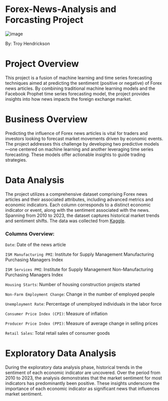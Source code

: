 # Forex-News-Analysis and Forcasting Project

![image](https://github.com/tkhendrix22/Forex-News-Analysis/assets/113871039/38479fb5-907f-4e20-a9b1-ecde49bafd59)


By: Troy Hendrickson

# Project Overview
This project is a fusion of machine learning and time series forecasting techniques aimed at predicting the sentiment (positive or negative) of Forex news articles. By combining traditional machine learning models and the Facebook Prophet time series forecasting model, the project provides insights into how news impacts the foreign exchange market.

# Business Overview
Predicting the influence of Forex news articles is vital for traders and investors looking to forecast market movements driven by economic events. The project addresses this challenge by developing two predictive models—one centered on machine learning and another leveraging time series forecasting. These models offer actionable insights to guide trading strategies.

# Data Analysis
The project utilizes a comprehensive dataset comprising Forex news articles and their associated attributes, including advanced metrics and economic indicators. Each column corresponds to a distinct economic indicator or event, along with the sentiment associated with the news. Spanning from 2010 to 2023, the dataset captures historical market trends and sentiment shifts. The data was collected from [Kaggle](https://www.kaggle.com/datasets/saeedaghasoleimani/forex-fundumental-news-for-usd). 

### Columns Overview:
`Date`: Date of the news article

`ISM Manufacturing PMI`: Institute for Supply Management Manufacturing Purchasing Managers Index

`ISM Services PMI`: Institute for Supply Management Non-Manufacturing Purchasing Managers Index

`Housing Starts`: Number of housing construction projects started

`Non-Farm Employment Change`: Change in the number of employed people

`Unemployment Rate`: Percentage of unemployed individuals in the labor force

`Consumer Price Index (CPI)`: Measure of inflation

`Producer Price Index (PPI)`: Measure of average change in selling prices

`Retail Sales`: Total retail sales of consumer goods

# Exploratory Data Analysis
During the exploratory data analysis phase, historical trends in the sentiment of each economic indicator are uncovered. Over the period from 2010 to 2023, the analysis demonstrates that the market sentiment for most indicators has predominantly been positive. These insights underscore the importance of each economic indicator as significant news that influences market sentiment.




